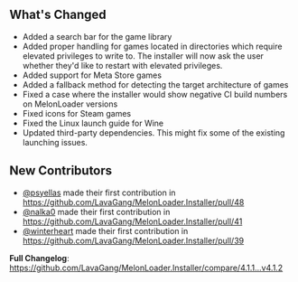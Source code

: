 ## What's Changed
* Added a search bar for the game library
* Added proper handling for games located in directories which require elevated privileges to write to. The installer will now ask the user whether they'd like to restart with elevated privileges.
* Added support for Meta Store games
* Added a fallback method for detecting the target architecture of games
* Fixed a case where the installer would show negative CI build numbers on MelonLoader versions
* Fixed icons for Steam games
* Fixed the Linux launch guide for Wine
* Updated third-party dependencies. This might fix some of the existing launching issues.

## New Contributors
* [@psyellas](https://github.com/psyellas) made their first contribution in https://github.com/LavaGang/MelonLoader.Installer/pull/48
* [@nalka0](https://github.com/nalka0) made their first contribution in https://github.com/LavaGang/MelonLoader.Installer/pull/41
* [@winterheart](https://github.com/winterheart) made their first contribution in https://github.com/LavaGang/MelonLoader.Installer/pull/39

**Full Changelog**: https://github.com/LavaGang/MelonLoader.Installer/compare/4.1.1...v4.1.2